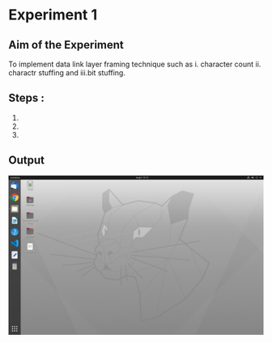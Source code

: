 # Experiment 1

## Aim of the Experiment
To implement data link layer framing technique such as
i. character count ii. charactr stuffing and iii.bit stuffing.

## Steps :
1.
2.
3.

## Output 
![output](sample.png)

